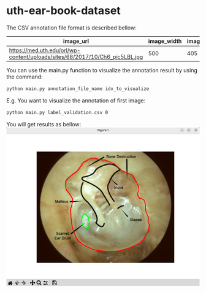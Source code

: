 # uth-ear-book-dataset

The CSV annotation file format is described bellow:

| image_url | image_width | image_height | view_annotation_result_Polygon |
|-----------|------------|-------------|--------------------------------|
| https://med.uth.edu/orl/wp-content/uploads/sites/68/2017/10/Ch6_pic5LBL.jpg | 500 | 405 | `[{'points': [...], 'class_name': 'Eardrum'} ...` |


You can use the main.py function to visualize the annotation result by using the command:

```bash
python main.py annotation_file_name idx_to_visualize
```
E.g. You want to visualize the annotation of first image:
```bash
python main.py label_validation.csv 0
```
You will get results as bellow:
![Alt text](assests/eg1.png?raw=true "Visualization result")
